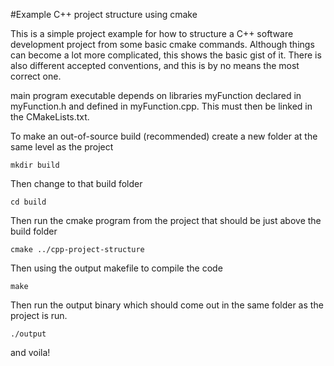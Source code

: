#Example C++ project structure using cmake

This is a simple project example for how to structure a C++ software development project from some basic cmake commands. 
Although things can become a lot more complicated, this shows the basic gist of it. There is also different accepted conventions, and this is by no means the most correct one.


 main program executable depends on libraries myFunction declared in myFunction.h and defined in myFunction.cpp. This must then be linked in the CMakeLists.txt.
 
 To make an out-of-source build (recommended) create a new folder at the same level as the project
 
 ```
 mkdir build
 ```
 
 Then change to that build folder
 
 ```
 cd build
 ```
 
 Then run the cmake program from the project that should be just above the build folder
 
 ```
 cmake ../cpp-project-structure
 ```
 
 Then using the output makefile to compile the code
 
 ```
 make
 ```
 
 Then run the output binary which should come out in the same folder as the project is run.
 
 ```
 ./output
 ```
 and voila!
 
 
